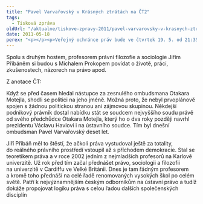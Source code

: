 ```yaml
---
title: "Pavel Varvařovský v Krásných ztrátách na ČT2"
tags:
  - Tisková zpráva
oldUrl: "/aktualne/tiskove-zpravy-2011/pavel-varvarovsky-v-krasnych-ztratach-na-ct2"
date: 2011-05-18
perex: "<p></p><p>Veřejný ochránce práv bude ve čtvrtek 19. 5. od 21:35 na ČT 2 hostem pořadu Krásné ztráty v baru u Michala Prokopa.</p>"
---
```


<!-- imported from the old website -->

<p>Spolu s druhým hostem, profesorem právní filozofie a sociologie Jiřím Přibáněm si budou s Michalem Prokopem povídat o životě, práci, zkušenostech, názorech na právo apod.</p><p>Z anotace ČT:</p><p>Když se před časem hledal nástupce za zesnulého ombudsmana Otakara Motejla, shodli se politici na jeho jméně. Možná proto, že nebyl prvoplánově spojen s žádnou politickou stranou ani zájmovou skupinou. Někdejší podnikový právník dostal nabídku stát se soudcem nejvyššího soudu právě od svého předchůdce Otakara Motejla, který ho o dva roky později navrhl prezidentu Václavu Havlovi i na ústavního soudce. Tím byl dnešní ombudsman Pavel Varvařovský deset let.</p><p>Jiří Přibáň měl to štěstí, že ačkoli práva vystudoval ještě za totality, do reálného právního prostředí vstoupil až s příchodem demokracie. Stal se teoretikem práva a v roce 2002 jedním z nejmladších profesorů na Karlově univerzitě. Už rok před tím začal přednášet právo, sociologii a filozofii na univerzitě v Cardiffu ve Velké Británii. Dnes je tam řádným profesorem a kromě toho přednáší na celé řadě renomovaných vysokých škol po celém světě. Patří k nejvýznamnějším českým odborníkům na ústavní právo a tudíž dokáže propojovat logiku práva s celou řadou dalších společenských disciplín</p>
